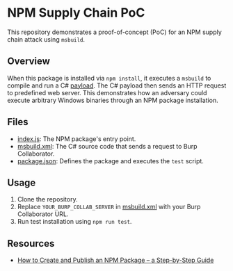 # NPM Supply Chain PoC

This repository demonstrates a proof-of-concept (PoC) for an NPM supply chain attack using `msbuild`.

## Overview

When this package is installed via `npm install`, it executes a `msbuild` to compile and run a C#
[payload](src/msbuild.xml). The C# payload then sends an HTTP request to predefined web server. This demonstrates how
an adversary could execute arbitrary Windows binaries through an NPM package installation.

## Files

- [index.js](index.js): The NPM package's entry point.
- [msbuild.xml](src/msbuild.xml): The C# source code that sends a request to Burp Collaborator.
- [package.json](package.json): Defines the package and executes the `test` script.

## Usage

1. Clone the repository.
2. Replace `YOUR_BURP_COLLAB_SERVER` in [msbuild.xml](src/msbuild.xml) with your Burp Collaborator URL.
3. Run test installation using `npm run test`.

## Resources

- [How to Create and Publish an NPM Package – a Step-by-Step Guide](https://www.freecodecamp.org/news/how-to-create-and-publish-your-first-npm-package/)
